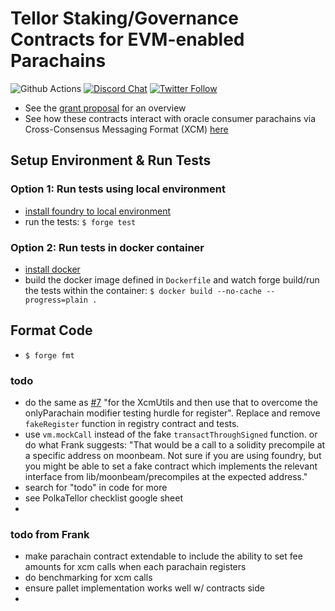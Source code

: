 # Tellor Staking/Governance Contracts for EVM-enabled Parachains
![Github Actions](https://img.shields.io/github/actions/workflow/status/tellor-io/parity-tellor-contracts/test.yml?label=tests)
[![Discord Chat](https://img.shields.io/discord/461602746336935936)](https://discord.gg/tellor)
[![Twitter Follow](https://img.shields.io/twitter/follow/wearetellor?style=social)](https://twitter.com/WeAreTellor)


- See the [grant proposal](https://github.com/tellor-io/Grants-Program/blob/master/applications/Tellor.md) for an overview
- See how these contracts interact with oracle consumer parachains via Cross-Consensus Messaging Format (XCM) [here](https://github.com/evilrobot-01/tellor)

## Setup Environment & Run Tests
### Option 1: Run tests using local environment
- [install foundry to local environment](https://github.com/foundry-rs/foundry#installation)
- run the tests: `$ forge test`
### Option 2: Run tests in docker container
- [install docker](https://docs.docker.com/get-docker/)
- build the docker image defined in `Dockerfile` and watch forge build/run the tests within the container: `$ docker build --no-cache --progress=plain .`

## Format Code
- `$ forge fmt`

### todo
- do the same as [#7](https://github.com/tellor-io/parity-tellor-contracts/pull/7#issuecomment-1463640355) "for the XcmUtils and then use that to overcome the onlyParachain modifier testing hurdle for register". Replace and remove `fakeRegister` function in registry contract and tests.
- use `vm.mockCall` instead of the fake `transactThroughSigned` function. or do what Frank suggests: "That would be a call to a solidity precompile at a specific address on moonbeam. Not sure if you are using foundry, but you might be able to set a fake contract which implements the relevant interface from lib/moonbeam/precompiles at the expected address."
- search for "todo" in code for more
- see PolkaTellor checklist google sheet
- 

### todo from Frank
- make parachain contract extendable to include the ability to set fee amounts for xcm calls when each parachain registers
- do benchmarking for xcm calls
- ensure pallet implementation works well w/ contracts side
- 
